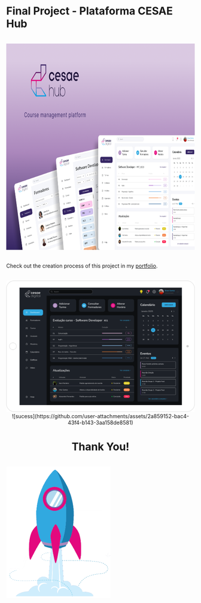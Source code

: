 # Final Project - Plataforma CESAE Hub
<br>
<div align="center">
  <img alt="Cesae Hub Cover" height="550" src="./images/Cover(1).png">
</div> 
<div>
  <br>
  <p>Check out the creation process of this project in my <a href="https://readymag.website/u1230609390/natana/cesaehub/" target="_blank">portfolio</a>.</p>
</div>
<div align="center">
  <br>
  <img alt="Cesae Hub desktop" height="350" src="./images/DarkModeTablet.png">
</div> 
<div align="center">![sucess](https://github.com/user-attachments/assets/2a859152-bac4-43f4-b143-3aa158de8581)
  <br>
 <h1>Thank You!</h1>
</div> 
<div align="left">
  <br>
  <img alt="Cesae Hub desktop" height="350" src="./images/sucess.png">
</div> 


 
